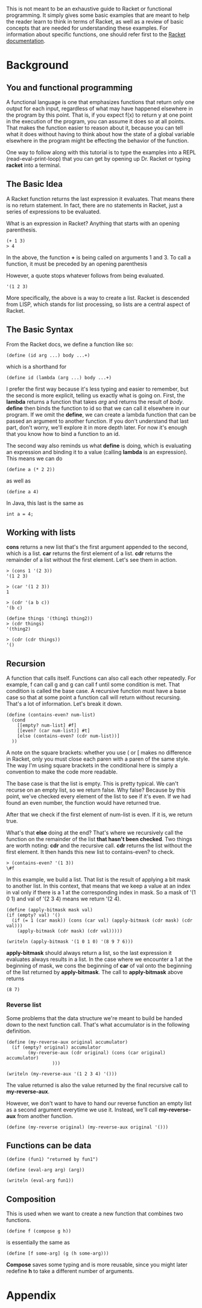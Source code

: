 This is not meant to be an exhaustive guide to Racket or functional programming. It simply gives some basic examples that are meant to help the reader learn to think in terms of Racket, as well as a review of basic concepts that are needed for understanding these examples. For information about specific functions, one should refer first to the [Racket documentation](https://docs.racket-lang.org/reference/).

# Background
## You and functional programming
A functional language is one that emphasizes functions that return only one output for each input, regardless of what may have happened elsewhere in the program by this point. That is, if you expect f(x) to return y at one point in the execution of the program, you can assume it does so at all points. That makes the function easier to reason about it, because you can tell what it does without having to think about how the state of a global variable elsewhere in the program might be effecting the behavior of the function.

One way to follow along with this tutorial is to type the examples into a REPL (read-eval-print-loop) that you can get by opening up Dr. Racket or typing **racket** into a terminal.

## The Basic Idea
A Racket function returns the last expression it evaluates. That means there is no return statement. In fact, there are no statements in Racket, just a series of expressions to be evaluated.

What is an expression in Racket? Anything that starts with an opening parenthesis.
```
(+ 1 3)
> 4
```
In the above, the function **+** is being called on arguments 1 and 3. To call a function, it must be preceded by an opening parenthesis

However, a quote stops whatever follows from being evaluated.
```
'(1 2 3)
```
More specifically, the above is a way to create a list. Racket is descended from LISP, which stands for list processing, so lists are a central aspect of Racket.

## The Basic Syntax

From the Racket docs, we define a function like so:
```
(define (id arg ...) body ...+)
```
which is a shorthand for
```
(define id (lambda (arg ...) body ...+)
```
I prefer the first way because it's less typing and easier to remember, but the second is more explicit, telling us exactly what is going on. First, the **lambda** returns a function that takes *arg* and returns the result of *body*. **define** then binds the function to id so that we can call it elsewhere in our program. If we omit the **define**, we can create a lambda function that can be passed an argument to another function. If you don't understand that last part, don't worry, we'll explore it in more depth later. For now it's enough that you know how to bind a function to an id.

The second way also reminds us what **define** is doing, which is evaluating an expression and binding it to a value (calling **lambda** is an expression). This means we can do
```
(define a (* 2 2))
```
as well as
```
(define a 4)
```
In Java, this last is the same as

`int a = 4;`

## Working with lists
**cons** returns a new list that's the first argument appended to the second, which is a list. **car** returns the first element of a list. **cdr** returns the remainder of a list without the first element. Let's see them in action.
```
> (cons 1 '(2 3))
'(1 2 3)

> (car '(1 2 3))
1

> (cdr '(a b c))
'(b c)

(define things '(thing1 thing2))
> (cdr things)
'(thing2)

> (cdr (cdr things))
'()
```
## Recursion
A function that calls itself. Functions can also call each other repeatedly. For example, f can call g and g can call f until some condition is met. That condition is called the base case. A recursive function must have a base case so that at some point a function call will return without recursing. That's a lot of information. Let's break it down.
```
(define (contains-even? num-list)
  (cond
    [[empty? num-list] #f]
    [[even? (car num-list)] #t]
    [else (contains-even? (cdr num-list))]
  ))
```
A note on the square brackets: whether you use ( or \[ makes no difference in Racket, only you must close each paren with a paren of the same style. The way I'm using square brackets in the conditional here is simply a convention to make the code more readable.

The base case is that the list is empty. This is pretty typical. We can't recurse on an empty list, so we return false. Why false? Because by this point, we've checked every element of the list to see if it's even. If we had found an even number, the function would have returned true.

After that we check if the first element of num-list is even. If it is, we return true.

What's that **else** doing at the end? That's where we recursively call the function on the remainder of the list **that hasn't been checked**. Two things are worth noting: **cdr** and the recursive call. **cdr** returns the list without the first element. It then hands this new list to contains-even? to check.
```
> (contains-even? '(1 3))
\#f
```
In this example, we build a list. That list is the result of applying a bit mask to another list. In this context, that means that we keep a value at an index in val only if there is a 1 at the corresponding index in mask. So a mask of '(1 0 1) and val of '(2 3 4) means we return '(2 4). 
```
(define (apply-bitmask mask val)
(if (empty? val) '()
  (if (= 1 (car mask)) (cons (car val) (apply-bitmask (cdr mask) (cdr val))) 
    (apply-bitmask (cdr mask) (cdr val)))))

(writeln (apply-bitmask '(1 0 1 0) '(8 9 7 6)))
```

**apply-bitmask** should always return a list, so the last expression it evaluates always results in a list. In the case where we encounter a 1 at the beginning of mask, we cons the beginning of **car** of val onto the beginning of the list returned by **apply-bitmask**. The call to **apply-bitmask** above returns
```
(8 7)
```
### Reverse list

Some problems that the data structure we're meant to build be handed down to the next function call. That's what accumulator is in the following definition.
```
(define (my-reverse-aux original accumulator)
  (if (empty? original) accumulator
        (my-reverse-aux (cdr original) (cons (car original) accumulator)
                 )))

(writeln (my-reverse-aux '(1 2 3 4) '()))
```
The value returned is also the value returned by the final recursive call to **my-reverse-aux**.

However, we don't want to have to hand our reverse function an empty list as a second argument everytime we use it. Instead, we'll call **my-reverse-aux** from another function.
```
(define (my-reverse original) (my-reverse-aux original '()))
```
## Functions can be data
```
(define (fun1) "returned by fun1")

(define (eval-arg arg) (arg))

(writeln (eval-arg fun1))
```
## Composition
This is used when we want to create a new function that combines two functions.
```
(define f (compose g h))
```
is essentially the same as
```
(define [f some-arg] (g (h some-arg)))
```
**Compose** saves some typing and is more reusable, since you might later redefine **h** to take a different number of arguments.

# Appendix
